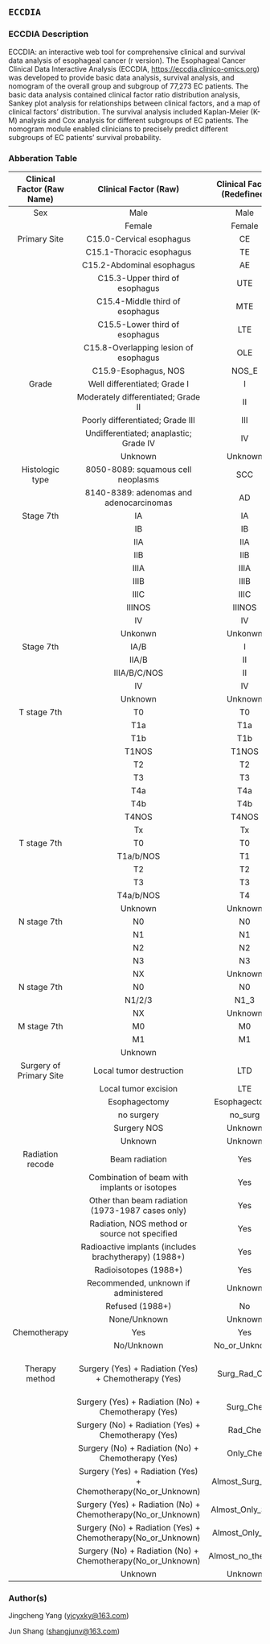 ## `ECCDIA`

<!--`NOTICE: The http://webapps.3steps.cn/ECCDIA/ cannot be accessed, please access the service by https://eccdia.clinico-omics.org. So sorry for the inconvenience.`-->

### ECCDIA Description
ECCDIA: an interactive web tool for comprehensive clinical and survival data analysis of esophageal cancer  (r version). The Esophageal Cancer Clinical Data Interactive Analysis (ECCDIA, <https://eccdia.clinico-omics.org>) was developed to provide basic data analysis, survival analysis, and nomogram of the overall group and subgroup of 77,273 EC patients. The basic data analysis contained clinical factor ratio distribution analysis, Sankey plot analysis for relationships between clinical factors, and a map of clinical factors’ distribution. The survival analysis included Kaplan-Meier (K-M) analysis and Cox analysis for different subgroups of EC patients. The nomogram module enabled clinicians to precisely predict different subgroups of EC patients’ survival probability.

###  Abberation Table

| Clinical Factor (Raw Name) | Clinical Factor (Raw)                                        | Clinical Factor (Redefined) | Clinical Factor (Redefine Name)                              |
| :-: | :-: | :-: | :-: |
| Sex                        | Male                                                         | Male                       | Sex                                                          |
|                            | Female                                                       | Female                     |                                                              |
| Primary Site               | C15.0-Cervical esophagus                                     | CE                         | Primary_Site                                                 |
|                            | C15.1-Thoracic esophagus                                     | TE                         |                                                              |
|                            | C15.2-Abdominal esophagus                                    | AE                         |                                                              |
|                            | C15.3-Upper third of esophagus                               | UTE                        |                                                              |
|                            | C15.4-Middle third of esophagus                              | MTE                        |                                                              |
|                            | C15.5-Lower third of esophagus                               | LTE                        |                                                              |
|                            | C15.8-Overlapping lesion of esophagus                        | OLE                        |                                                              |
|                            | C15.9-Esophagus, NOS                                         | NOS_E                      |                                                              |
| Grade                      | Well differentiated; Grade I                                 | I                          |                                                              |
|                            | Moderately differentiated; Grade II                          | II                         |                                                              |
|                            | Poorly differentiated; Grade III                             | III                        |                                                              |
|                            | Undifferentiated; anaplastic; Grade IV                       | IV                         |                                                              |
|                            | Unknown                                                      | Unknown                    |                                                              |
| Histologic type            | 8050-8089: squamous cell neoplasms                           | SCC                        | Histologic_type                                              |
|                            | 8140-8389: adenomas and adenocarcinomas                      | AD                         |                                                              |
| Stage 7th                  | IA                                                           | IA                         | Stage_9_group                                                |
|                            | IB                                                           | IB                         |                                                              |
|                            | IIA                                                          | IIA                        |                                                              |
|                            | IIB                                                          | IIB                        |                                                              |
|                            | IIIA                                                         | IIIA                       |                                                              |
|                            | IIIB                                                         | IIIB                       |                                                              |
|                            | IIIC                                                         | IIIC                       |                                                              |
|                            | IIINOS                                                       | IIINOS                     |                                                              |
|                            | IV                                                           | IV                         |                                                              |
|                            | Unkonwn                                                      | Unkonwn                    |                                                              |
| Stage 7th                  | IA/B                                                         | I                          | Stage_4_group                                                |
|                            | IIA/B                                                        | II                         |                                                              |
|                            | IIIA/B/C/NOS                                                 | II                         |                                                              |
|                            | IV                                                           | IV                         |                                                              |
|                            | Unknown                                                      | Unknown                    |                                                              |
| T stage 7th                | T0                                                           | T0                         | T_9_group                                                    |
|                            | T1a                                                          | T1a                        |                                                              |
|                            | T1b                                                          | T1b                        |                                                              |
|                            | T1NOS                                                        | T1NOS                      |                                                              |
|                            | T2                                                           | T2                         |                                                              |
|                            | T3                                                           | T3                         |                                                              |
|                            | T4a                                                          | T4a                        |                                                              |
|                            | T4b                                                          | T4b                        |                                                              |
|                            | T4NOS                                                        | T4NOS                      |                                                              |
|                            | Tx                                                           | Tx                         |                                                              |
| T stage 7th                | T0                                                           | T0                         | T_5_group                                                    |
|                            | T1a/b/NOS                                                    | T1                         |                                                              |
|                            | T2                                                           | T2                         |                                                              |
|                            | T3                                                           | T3                         |                                                              |
|                            | T4a/b/NOS                                                    | T4                         |                                                              |
|                            | Unknown                                                      | Unknown                    |                                                              |
| N stage 7th                | N0                                                           | N0                         | N_4_group                                                    |
|                            | N1                                                           | N1                         |                                                              |
|                            | N2                                                           | N2                         |                                                              |
|                            | N3                                                           | N3                         |                                                              |
|                            | NX                                                           | Unknown                    |                                                              |
| N stage 7th                | N0                                                           | N0                         | N_2_group                                                    |
|                            | N1/2/3                                                       | N1_3                       |                                                              |
|                            | NX                                                           | Unknown                    |                                                              |
| M stage 7th                | M0                                                           | M0                         | M                                                            |
|                            | M1                                                           | M1                         |                                                              |
|                            | Unknown                                                      |                            |                                                              |
| Surgery of Primary Site    | Local tumor destruction                                      | LTD                        | Surgery_of_Primary_Site                                      |
|                            | Local tumor excision                                         | LTE                        |                                                              |
|                            | Esophagectomy                                                | Esophagectomy              |                                                              |
|                            | no surgery                                                   | no_surg                    |                                                              |
|                            | Surgery NOS                                                  | Unknown                    |                                                              |
|                            | Unknown                                                      | Unknown                    |                                                              |
| Radiation recode           | Beam radiation                                               | Yes                        | Radiation_recode                                             |
|                            | Combination of beam with implants or isotopes                | Yes                        |                                                              |
|                            | Other than beam radiation (1973-1987 cases only)             | Yes                        |                                                              |
|                            | Radiation, NOS  method or source not specified               | Yes                        |                                                              |
|                            | Radioactive implants (includes brachytherapy) (1988+)        | Yes                        |                                                              |
|                            | Radioisotopes (1988+)                                        | Yes                        |                                                              |
|                            | Recommended, unknown if administered                         | Unknown                    |                                                              |
|                            | Refused (1988+)                                              | No                         |                                                              |
|                            | None/Unknown                                                 | Unknown                    |                                                              |
| Chemotherapy               | Yes                                                          | Yes                        | Chemotherapy                                                 |
|                            | No/Unknown                                                   | No_or_Unknown              |                                                              |
| Therapy method             | Surgery (Yes) + Radiation (Yes) + Chemotherapy (Yes)         | Surg_Rad_Che               | Therapy_method (based on surgey, radiation and Chemotherapy) |
|                            | Surgery (Yes) + Radiation (No) + Chemotherapy (Yes)          | Surg_Che                   |                                                              |
|                            | Surgery (No) + Radiation (Yes) + Chemotherapy (Yes)          | Rad_Che                    |                                                              |
|                            | Surgery (No) + Radiation (No) + Chemotherapy (Yes)           | Only_Che                   |                                                              |
|                            | Surgery (Yes) + Radiation (Yes) + Chemotherapy(No_or_Unknown) | Almost_Surg_Rad            |                                                              |
|                            | Surgery (Yes) + Radiation (No) + Chemotherapy(No_or_Unknown) | Almost_Only_Surg           |                                                              |
|                            | Surgery (No) + Radiation (Yes) + Chemotherapy(No_or_Unknown) | Almost_Only_Rad            |                                                              |
|                            | Surgery (No) + Radiation (No) + Chemotherapy(No_or_Unknown)  | Almost_no_therapy          |                                                              |
|                            | Unknown                                                      | Unknown                    |                                                              |



### Author(s)

Jingcheng Yang (yjcyxky@163.com)

Jun Shang (shangjunv@163.com)
